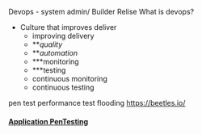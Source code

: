 Devops - system admin/ Builder Relise 
What is devops?
- Culture that improves deliver
	- improving delivery
	- ***quality*
	- ***automation*
	- ***monitoring 
	- ***testing
	- continuous monitoring
	- continuous testing
	

pen test 
performance test 
flooding 
https://beetles.io/
#### [Application PenTesting](https://beetles.io/# "More Details")